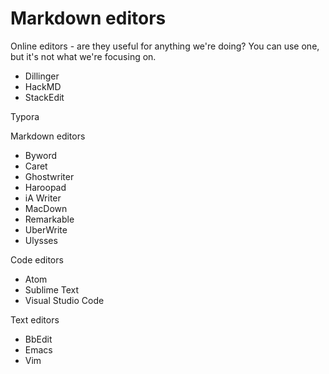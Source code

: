 # Markdown editors


Online editors - are they useful for anything we're doing? You can use one, but it's not what we're focusing on. 

- Dillinger
- HackMD
- StackEdit


Typora

Markdown editors

- Byword
- Caret
- Ghostwriter
- Haroopad
- iA Writer
- MacDown
- Remarkable
- UberWrite
- Ulysses

Code editors

- Atom
- Sublime Text
- Visual Studio Code


Text editors

- BbEdit
- Emacs
- Vim